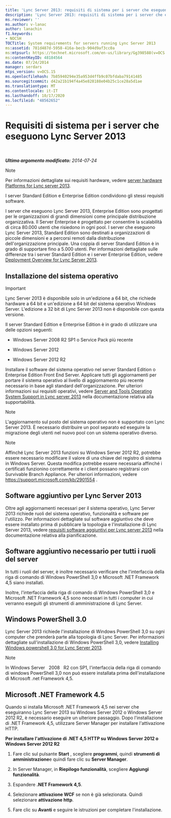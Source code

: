 ```yaml
---
title: 'Lync Server 2013: requisiti di sistema per i server che eseguono Lync Server 2013'
description: 'Lync Server 2013: requisiti di sistema per i server che eseguono Lync Server 2013.'
ms.reviewer: ''
ms.author: v-lanac
author: lanachin
f1.keywords:
- NOCSH
TOCTitle: System requirements for servers running Lync Server 2013
ms:assetid: 781d487d-5958-416a-becb-904d9af3cc0a
ms:mtpsurl: https://technet.microsoft.com/en-us/library/Gg398588(v=OCS.15)
ms:contentKeyID: 48184564
ms.date: 07/24/2014
manager: serdars
mtps_version: v=OCS.15
ms.openlocfilehash: 7b85940294e35a953d4ffb9c07bfdaba79141485
ms.sourcegitcommit: d42a21b194f4a45e828188e04b25c1ce28a5d1ae
ms.translationtype: MT
ms.contentlocale: it-IT
ms.lasthandoff: 10/17/2020
ms.locfileid: "48562652"
---
```

# <a name="system-requirements-for-servers-running-lync-server-2013"></a>Requisiti di sistema per i server che eseguono Lync Server 2013

<div data-xmlns="http://www.w3.org/1999/xhtml">

<div class="topic" data-xmlns="http://www.w3.org/1999/xhtml" data-msxsl="urn:schemas-microsoft-com:xslt" data-cs="https://msdn.microsoft.com/">

<div data-asp="https://msdn2.microsoft.com/asp">



</div>

<div id="mainSection">

<div id="mainBody">

<span> </span>

_**Ultimo argomento modificato:** 2014-07-24_

<div>


> [!NOTE]
> Per informazioni dettagliate sui requisiti hardware, vedere <A href="lync-server-2013-server-hardware-platforms.md">server hardware Platforms for Lync server 2013</A>.



</div>

I server Standard Edition e Enterprise Edition condividono gli stessi requisiti software.

I server che eseguono Lync Server 2013, Enterprise Edition sono progettati per le organizzazioni di grandi dimensioni come principale distribuzione organizzativa. Il Server Enterprise è progettato per consentire la scalabilità di circa 80.000 utenti che risiedono in ogni pool. I server che eseguono Lync Server 2013, Standard Edition sono destinati a organizzazioni di piccole dimensioni e a percorsi remoti dalla distribuzione dell'organizzazione principale. Una coppia di server Standard Edition è in grado di supportare fino a 5.000 utenti. Per informazioni dettagliate sulle differenze tra i server Standard Edition e i server Enterprise Edition, vedere [Deployment Overview for Lync Server 2013](lync-server-2013-deployment-overview.md).

<div>

## <a name="operating-system-installation"></a>Installazione del sistema operativo

<div>


> [!IMPORTANT]
> Lync Server 2013 è disponibile solo in un'edizione a 64 bit, che richiede hardware a 64 bit e un'edizione a 64 bit del sistema operativo Windows Server. L'edizione a 32 bit di Lync Server 2013 non è disponibile con questa versione.



</div>

Il server Standard Edition e Enterprise Edition è in grado di utilizzare una delle opzioni seguenti:

  - Windows Server 2008 R2 SP1 o Service Pack più recente

  - Windows Server 2012

  - Windows Server 2012 R2

Installare il software del sistema operativo nel server Standard Edition o Enterprise Edition Front End Server. Applicare tutti gli aggiornamenti per portare il sistema operativo al livello di aggiornamento più recente necessario in base agli standard dell'organizzazione. Per ulteriori informazioni sui requisiti operativi, vedere [Server and Tools Operating System Support in Lync server 2013](lync-server-2013-server-and-tools-operating-system-support.md) nella documentazione relativa alla supportabilità.

> [!NOTE] 
> L'aggiornamento sul posto del sistema operativo non è supportato con Lync Server 2013.  È necessario distribuire un pool separato ed eseguire la migrazione degli utenti nel nuovo pool con un sistema operativo diverso.

<div>


> [!NOTE]
> Affinché Lync Server 2013 funzioni su Windows Server 2012 R2, potrebbe essere necessario modificare il valore di una chiave del registro di sistema in Windows Server. Questa modifica potrebbe essere necessaria affinché i certificati funzionino correttamente e i client possano registrarsi con Survivable Branch Appliance. Per ulteriori informazioni, vedere <A class=uri href="https://support.microsoft.com/kb/2901554">https://support.microsoft.com/kb/2901554</A> .



</div>

<div>

## <a name="additional-software-for-lync-server-2013"></a>Software aggiuntivo per Lync Server 2013

Oltre agli aggiornamenti necessari per il sistema operativo, Lync Server 2013 richiede ruoli del sistema operativo, funzionalità e software per l'utilizzo. Per informazioni dettagliate sul software aggiuntivo che deve essere installato prima di pubblicare la topologia e l'installazione di Lync Server 2013, vedere [requisiti software aggiuntivi per Lync server 2013](lync-server-2013-additional-software-requirements.md) nella documentazione relativa alla pianificazione.

</div>

</div>

<div>

## <a name="additional-software-necessary-for-all-server-roles"></a>Software aggiuntivo necessario per tutti i ruoli del server

In tutti i ruoli del server, è inoltre necessario verificare che l'interfaccia della riga di comando di Windows PowerShell 3,0 e Microsoft .NET Framework 4,5 siano installati.

Inoltre, l'interfaccia della riga di comando di Windows PowerShell 3,0 e Microsoft .NET Framework 4,5 sono necessari in tutti i computer in cui verranno eseguiti gli strumenti di amministrazione di Lync Server.

<div>

## <a name="windows-powershell-30"></a>Windows PowerShell 3.0

Lync Server 2013 richiede l'installazione di Windows PowerShell 3,0 su ogni computer che prenderà parte alla topologia di Lync Server. Per informazioni dettagliate sull'installazione di Windows PowerShell 3,0, vedere [Installing Windows powershell 3,0 for Lync Server 2013](lync-server-2013-installing-windows-powershell-3-0.md).

<div>


> [!NOTE]
> In Windows Server &nbsp; 2008 &nbsp; R2 con SP1, l'interfaccia della riga di comando di windows PowerShell 3,0 non può essere installata prima dell'installazione di Microsoft .net Framework 4,5.



</div>

</div>

<div>

## <a name="microsoft-net-framework-45"></a>Microsoft .NET Framework 4.5

Quando si installa Microsoft .NET Framework 4,5 nei server che eseguiranno Lync Server 2013 su Windows Server 2012 o Windows Server 2012 R2, è necessario eseguire un ulteriore passaggio. Dopo l'installazione di .NET Framework 4,5, utilizzare Server Manager per installare l'attivazione HTTP.

**Per installare l'attivazione di .NET 4,5 HTTP su Windows Server 2012 o Windows Server 2012 R2**

1.  Fare clic sul pulsante **Start** , scegliere **programmi**, quindi **strumenti di amministrazione**e quindi fare clic su **Server Manager**.

2.  In Server Manager, in **Riepilogo funzionalità**, scegliere **Aggiungi funzionalità**.

3.  Espandere **.NET Framework 4,5**.

4.  Selezionare **attivazione WCF** se non è già selezionata. Quindi selezionare **attivazione http**.

5.  Fare clic su **Avanti** e seguire le istruzioni per completare l'installazione.

</div>

</div>

</div>

<span> </span>

</div>

</div>

</div>

